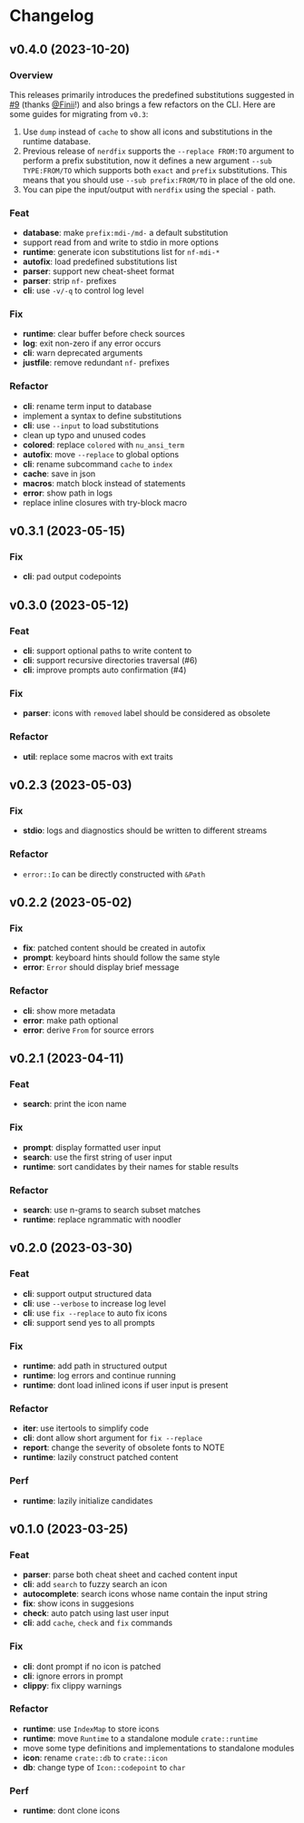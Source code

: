 # Changelog

## v0.4.0 (2023-10-20)

### Overview

This releases primarily introduces the predefined substitutions suggested in
[#9](https://github.com/loichyan/nerdfix/issues/9) (thanks [@Finii](https://github.com/Finii)!) and
also brings a few refactors on the CLI. Here are some guides for migrating from `v0.3`:

1. Use `dump` instead of `cache` to show all icons and substitutions in the runtime database.
2. Previous release of `nerdfix` supports the `--replace FROM:TO` argument to perform a prefix
   substitution, now it defines a new argument `--sub TYPE:FROM/TO` which supports both `exact` and
   `prefix` substitutions. This means that you should use `--sub prefix:FROM/TO` in place of the old
   one.
3. You can pipe the input/output with `nerdfix` using the special `-` path.

### Feat

- **database**: make `prefix:mdi-/md-` a default substitution
- support read from and write to stdio in more options
- **runtime**: generate icon substitutions list for `nf-mdi-*`
- **autofix**: load predefined substitutions list
- **parser**: support new cheat-sheet format
- **parser**: strip `nf-` prefixes
- **cli**: use `-v/-q` to control log level

### Fix

- **runtime**: clear buffer before check sources
- **log**: exit non-zero if any error occurs
- **cli**: warn deprecated arguments
- **justfile**: remove redundant `nf-` prefixes

### Refactor

- **cli**: rename term input to database
- implement a syntax to define substitutions
- **cli**: use `--input` to load substitutions
- clean up typo and unused codes
- **colored**: replace `colored` with `nu_ansi_term`
- **autofix**: move `--replace` to global options
- **cli**: rename subcommand `cache` to `index`
- **cache**: save in json
- **macros**: match block instead of statements
- **error**: show path in logs
- replace inline closures with try-block macro

## v0.3.1 (2023-05-15)

### Fix

- **cli**: pad output codepoints

## v0.3.0 (2023-05-12)

### Feat

- **cli**: support optional paths to write content to
- **cli**: support recursive directories traversal (#6)
- **cli**: improve prompts auto confirmation (#4)

### Fix

- **parser**: icons with `removed` label should be considered as obsolete

### Refactor

- **util**: replace some macros with ext traits

## v0.2.3 (2023-05-03)

### Fix

- **stdio**: logs and diagnostics should be written to different streams

### Refactor

- `error::Io` can be directly constructed with `&Path`

## v0.2.2 (2023-05-02)

### Fix

- **fix**: patched content should be created in autofix
- **prompt**: keyboard hints should follow the same style
- **error**: `Error` should display brief message

### Refactor

- **cli**: show more metadata
- **error**: make path optional
- **error**: derive `From` for source errors

## v0.2.1 (2023-04-11)

### Feat

- **search**: print the icon name

### Fix

- **prompt**: display formatted user input
- **search**: use the first string of user input
- **runtime**: sort candidates by their names for stable results

### Refactor

- **search**: use n-grams to search subset matches
- **runtime**: replace ngrammatic with noodler

## v0.2.0 (2023-03-30)

### Feat

- **cli**: support output structured data
- **cli**: use `--verbose` to increase log level
- **cli**: use `fix --replace` to auto fix icons
- **cli**: support send yes to all prompts

### Fix

- **runtime**: add path in structured output
- **runtime**: log errors and continue running
- **runtime**: dont load inlined icons if user input is present

### Refactor

- **iter**: use itertools to simplify code
- **cli**: dont allow short argument for `fix --replace`
- **report**: change the severity of obsolete fonts to NOTE
- **runtime**: lazily construct patched content

### Perf

- **runtime**: lazily initialize candidates

## v0.1.0 (2023-03-25)

### Feat

- **parser**: parse both cheat sheet and cached content input
- **cli**: add `search` to fuzzy search an icon
- **autocomplete**: search icons whose name contain the input string
- **fix**: show icons in suggesions
- **check**: auto patch using last user input
- **cli**: add `cache`, `check` and `fix` commands

### Fix

- **cli**: dont prompt if no icon is patched
- **cli**: ignore errors in prompt
- **clippy**: fix clippy warnings

### Refactor

- **runtime**: use `IndexMap` to store icons
- **runtime**: move `Runtime` to a standalone module `crate::runtime`
- move some type definitions and implementations to standalone modules
- **icon**: rename `crate::db` to `crate::icon`
- **db**: change type of `Icon::codepoint` to `char`

### Perf

- **runtime**: dont clone icons
